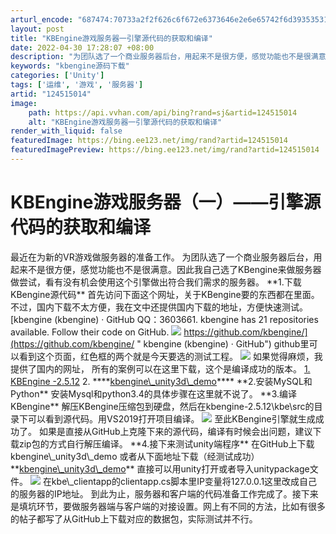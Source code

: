 ```yaml
---
arturl_encode: "687474:70733a2f2f626c6f672e6373646e2e6e65742f6d393535312f:61727469636c652f64657461696c732f313234353135303134"
layout: post
title: "KBEngine游戏服务器一引擎源代码的获取和编译"
date: 2022-04-30 17:28:07 +08:00
description: "为团队选了一个商业服务器后台，用起来不是很方便，感觉功能也不是很满意。因此选了KBengine来做服"
keywords: "kbengine源码下载"
categories: ['Unity']
tags: ['运维', '游戏', '服务器']
artid: "124515014"
image:
    path: https://api.vvhan.com/api/bing?rand=sj&artid=124515014
    alt: "KBEngine游戏服务器一引擎源代码的获取和编译"
render_with_liquid: false
featuredImage: https://bing.ee123.net/img/rand?artid=124515014
featuredImagePreview: https://bing.ee123.net/img/rand?artid=124515014
---
```


# KBEngine游戏服务器（一）——引擎源代码的获取和编译
最近在为新的VR游戏做服务器的准备工作。
为团队选了一个商业服务器后台，用起来不是很方便，感觉功能也不是很满意。因此我自己选了KBengine来做服务器做尝试，看有没有机会使用这个引擎做出符合我们需求的服务器。
\*\*1.下载KBengine源代码\*\*
首先访问下面这个网址，关于KBengine要的东西都在里面。不过，国内下载不太方便，我在文中还提供国内下载的地址，方便快速测试。
[kbengine (kbengine) · GitHub
QQ：3603661. kbengine has 21 repositories available. Follow their code on GitHub.
![](https://github.com/fluidicon.png)
https://github.com/kbengine/](https://github.com/kbengine/ " kbengine (kbengine) · GitHub")
github里可以看到这个页面，红色框的两个就是今天要选的测试工程。
![](https://i-blog.csdnimg.cn/blog\_migrate/ab52f68fe6700bc7cb8f088739a0ae4d.png)
如果觉得麻烦，我提供了国内的网址，
所有的案例可以在这里下载，这个是编译成功的版本。
[1. KBEngine -2.5.12](https://download.csdn.net/download/m9551/85250135 "1. KBEngine -2.5.12")
2.
\*\*\*\*[kbengine\\_unity3d\\_demo](https://download.csdn.net/download/m9551/85250250 "kbengine\_unity3d\_demo")\*\*\*\*
\*\*2.安装MySQL和Python\*\*
安装Mysql和python3.4的具体步骤在这里就不说了。
\*\*3.编译KBengine\*\*
解压KBengine压缩包到硬盘，然后在kbengine-2.5.12\kbe\src的目录下可以看到源代码。用VS2019打开项目编译。
![](https://i-blog.csdnimg.cn/blog\_migrate/a55384bd05c2a00e4602e1452efe3b3f.png)
至此KBengine引擎就生成成功了。
如果是直接从GitHub上克隆下来的源代码，编译有时候会出问题，建议下载zip包的方式自行解压编译。
\*\*4.接下来测试unity端程序\*\*
在GitHub上下载kbengine\\_unity3d\\_demo 或者从下面地址下载（经测试成功）
\*\*[kbengine\\_unity3d\\_demo](https://download.csdn.net/download/m9551/85250250 "kbengine\_unity3d\_demo")\*\*
直接可以用unity打开或者导入unitypackage文件。
![](https://i-blog.csdnimg.cn/blog\_migrate/14bf395e9b37be46185019a559906d69.png)
在kbe\\_clientapp的clientapp.cs脚本里IP变量将127.0.0.1这里改成自己的服务器的IP地址。
到此为止，服务器和客户端的代码准备工作完成了。接下来是填坑环节，要做服务器端与客户端的对接设置。网上有不同的方法，比如有很多的帖子都写了从GitHub上下载对应的数据包，实际测试并不行。
